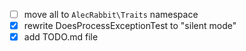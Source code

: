 - [ ] move all to `AlecRabbit\Traits` namespace
- [x] rewrite DoesProcessExceptionTest to "silent mode"
- [x] add TODO.md file